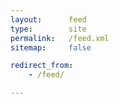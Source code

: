 ```yaml
---
layout:      feed
type:        site
permalink:   /feed.xml
sitemap:     false

redirect_from:
    - /feed/

---
```


